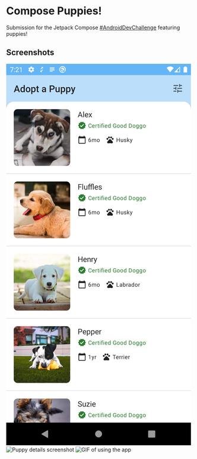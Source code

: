 # Compose Puppies!

Submission for the Jetpack Compose [#AndroidDevChallenge](https://developer.android.com/dev-challenge)
featuring puppies!

## Screenshots
![List of puppies screenshot](screenshots/puppies_list.png)
![Puppy details screenshot](screnshots/puppy_details.png)
![GIF of using the app](puppies_gif.gif)